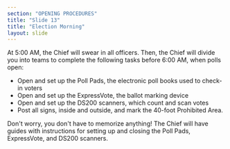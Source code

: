 ```yaml
---
section: "OPENING PROCEDURES"
title: "Slide 13"
title: "Election Morning"
layout: slide
---
```


At 5:00 AM, the Chief will swear in all officers. Then, the Chief will divide you into teams to complete the following tasks before 6:00 AM, when polls open:

- Open and set up the Poll Pads, the electronic poll books used to check-in voters
- Open and set up the ExpressVote, the ballot marking device
- Open and set up the DS200 scanners, which count and scan votes
- Post all signs, inside and outside, and mark the 40-foot Prohibited Area.

Don't worry, you don't have to memorize anything! The Chief will have guides with instructions for setting up and closing the Poll Pads, ExpressVote, and DS200 scanners.